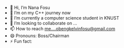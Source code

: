 - 👋 Hi, I’m Nana Fosu 
- 👀 I’m on my C++ journey now 
- 🌱 I’m currently a computer science student in KNUST 
- 💞️ I’m looking to collaborate on ...
- 📫 How to reach me....obengkelvinfosu@gmail.com
- 😄 Pronouns: Boss/Chairman 
- ⚡ Fun fact: 

<!---
kfobeng/kfobeng is a ✨ special ✨ repository because its `README.md` (this file) appears on your GitHub profile.
You can click the Preview link to take a look at your changes.
--->
